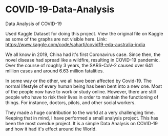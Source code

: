 # COVID-19-Data-Analysis
Data Analysis of COVID-19 

Used Kaggle Dataset for doing this project. 
View the original file on Kaggle as some of the graphs are not visible here. Link: https://www.kaggle.com/code/sahartj/covid19-eda-australia-india


We all know in 2019, China had it's first Coronavirus case. Since then, the novel disease had spread like a wildfire, resulting in COVID-19 pandemic.
Over the course of roughly 3 years, the SARS-CoV-2 caused over 641 million cases and around 6.63 million fatalities.

In some way or the other, we all have been affected by Covid-19. The normal lifestyle of every human being has been bent into a new one. Most of the people now have to work or study online. However, there are still people who have to risk their lives in order to maintain the functioning of things. For instance, doctors, pilots, and other social workers.

They made a huge contribution to the world at a very challenging time. Keeping that in mind, I have performed a small analysis project. This has been the most overdue project. It is a simple Data Analysis on COVID-19 and how it had it's effect around the World.
